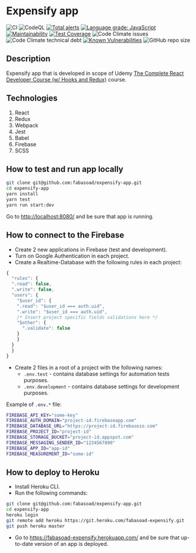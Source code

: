 # Expensify app

![CI](https://github.com/fabasoad/expensify-app/workflows/CI/badge.svg) ![CodeQL](https://github.com/fabasoad/expensify-app/workflows/CodeQL/badge.svg) [![Total alerts](https://img.shields.io/lgtm/alerts/g/fabasoad/expensify-app.svg?logo=lgtm&logoWidth=18)](https://lgtm.com/projects/g/fabasoad/expensify-app/alerts/) [![Language grade: JavaScript](https://img.shields.io/lgtm/grade/javascript/g/fabasoad/expensify-app.svg?logo=lgtm&logoWidth=18)](https://lgtm.com/projects/g/fabasoad/expensify-app/context:javascript) [![Maintainability](https://api.codeclimate.com/v1/badges/f383919b86a2fde12017/maintainability)](https://codeclimate.com/github/fabasoad/expensify-app/maintainability) [![Test Coverage](https://api.codeclimate.com/v1/badges/a99a88d28ad37a79dbf6/test_coverage)](https://codeclimate.com/github/codeclimate/codeclimate/test_coverage) ![Code Climate issues](https://img.shields.io/codeclimate/issues/fabasoad/expensify-app) ![Code Climate technical debt](https://img.shields.io/codeclimate/tech-debt/fabasoad/expensify-app) [![Known Vulnerabilities](https://snyk.io/test/github/fabasoad/expensify-app/badge.svg)](https://snyk.io/test/github/fabasoad/expensify-app) ![GitHub repo size](https://img.shields.io/github/repo-size/fabasoad/expensify-app)

## Description

Expensify app that is developed in scope of Udemy [The Complete React Developer Course (w/ Hooks and Redux)](https://www.udemy.com/course/react-2nd-edition/) course.

## Technologies

1. React
2. Redux
3. Webpack
4. Jest
5. Babel
6. Firebase
7. SCSS

## How to test and run app locally

```bash
git clone git@github.com:fabasoad/expensify-app.git
cd expensify-app
yarn install
yarn test
yarn run start:dev
```

Go to <http://localhost:8080/> and be sure that app is running.

## How to connect to the Firebase

- Create 2 new applications in Firebase (test and development).
- Turn on Google Authentication in each project.
- Create a Realtime-Database with the following rules in each project:

```javascript
{
  "rules": {
  ".read": false,
  ".write": false,
  "users": {
    "$user_id": {
    ".read": "$user_id === auth.uid",
    ".write": "$user_id === auth.uid",
    /* Insert project specific fields validations here */
    "$other": {
      ".validate": false
    }
    }
  }
  }
}
```

- Create 2 files in a root of a project with the following names:
  - `.env.test` - contains database settings for automation tests purposes.
  - `.env.development` - contains database settings for development purposes.

Example of `.env.*` file:

```bash
FIREBASE_API_KEY="some-key"
FIREBASE_AUTH_DOMAIN="project-id.firebaseapp.com"
FIREBASE_DATABASE_URL="https://project-id.firebaseio.com"
FIREBASE_PROJECT_ID="project-id"
FIREBASE_STORAGE_BUCKET="project-id.appspot.com"
FIREBASE_MESSAGING_SENDER_ID="1234567890"
FIREBASE_APP_ID="app-id"
FIREBASE_MEASUREMENT_ID="some-id"
```

## How to deploy to Heroku

- Install Heroku CLI.
- Run the following commands:

```bash
git clone git@github.com:fabasoad/expensify-app.git
cd expensify-app
heroku login
git remote add heroku https://git.heroku.com/fabasoad-expensify.git
git push heroku master
```

- Go to <https://fabasoad-expensify.herokuapp.com/> and be sure that up-to-date version of an app is deployed.
